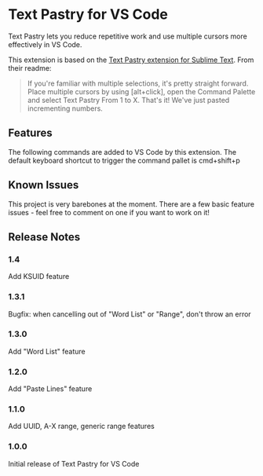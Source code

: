 # Text Pastry for VS Code

Text Pastry lets you reduce repetitive work and use multiple cursors more effectively in VS Code.

This extension is based on the [Text Pastry extension for Sublime Text](https://github.com/duydao/Text-Pastry). From their readme:

> If you're familiar with multiple selections, it's pretty straight forward. Place multiple cursors by using [alt+click], open the Command Palette and select Text Pastry From 1 to X. That's it! We've just pasted incrementing numbers.


## Features

The following commands are added to VS Code by this extension. The default keyboard shortcut to trigger the command pallet is cmd+shift+p

## Known Issues

This project is very barebones at the moment. There are a few basic feature issues - feel free to comment on one if you want to work on it!

## Release Notes

### 1.4
Add KSUID feature

### 1.3.1
Bugfix: when cancelling out of "Word List" or "Range", don't throw an error

### 1.3.0
Add "Word List" feature

### 1.2.0
Add "Paste Lines" feature

### 1.1.0
Add UUID, A-X range, generic range features

### 1.0.0
Initial release of Text Pastry for VS Code
